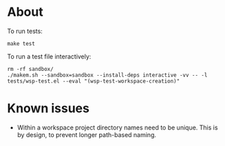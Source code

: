 # About


To run tests:

    make test

To run a test file interactively:

    rm -rf sandbox/
    ./makem.sh --sandbox=sandbox --install-deps interactive -vv -- -l tests/wsp-test.el --eval "(wsp-test-workspace-creation)"


# Known issues
- Within a workspace project directory names need to be unique. This is by
  design, to prevent longer path-based naming.
